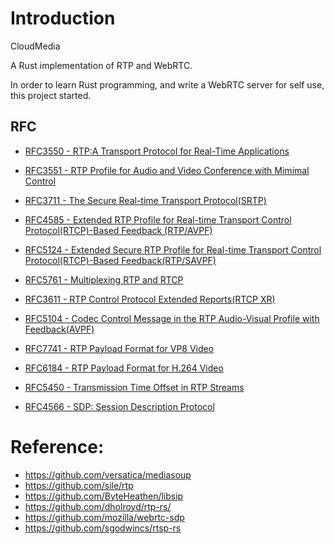 # Introduction
CloudMedia 

A Rust implementation of RTP and WebRTC.

In order to learn Rust programming, and write a WebRTC server for self use, this project started.

 

RFC
---

- [RFC3550 - RTP:A Transport Protocol for Real-Time Applications](https://tools.ietf.org/html/rfc3550)

- [RFC3551 - RTP Profile for Audio and Video Conference with Mimimal Control](https://tools.ietf.org/html/rfc3551)

- [RFC3711 - The Secure Real-time Transport Protocol(SRTP)](https://tools.ietf.org/html/rfc3711)

- [RFC4585 - Extended RTP Profile for Real-time Transport Control Protocol(RTCP)-Based Feedback (RTP/AVPF)](https://tools.ietf.org/html/rfc4585)

- [RFC5124 - Extended Secure RTP Profile for Real-time Transport Control Protocol(RTCP)-Based Feedback(RTP/SAVPF)](https://tools.ietf.org/html/rfc5124)

- [RFC5761 - Multiplexing RTP and RTCP](https://tools.ietf.org/html/rfc5761)

- [RFC3611 - RTP Control Protocol Extended Reports(RTCP XR)](https://tools.ietf.org/html/rfc3611)

- [RFC5104 - Codec Control Message in the RTP Audio-Visual Profile with Feedback(AVPF)](https://tools.ietf.org/html/rfc5104)

- [RFC7741 - RTP Payload Format for VP8 Video](https://tools.ietf.org/html/rfc7741)

- [RFC6184 - RTP Payload Format for H.264 Video](https://tools.ietf.org/html/rfc6184)

- [RFC5450 - Transmission Time Offset in RTP Streams](https://tools.ietf.org/html/rfc5450)

- [RFC4566 - SDP: Session Description Protocol](https://tools.ietf.org/html/rfc4566)
# Reference:

- https://github.com/versatica/mediasoup
- https://github.com/sile/rtp
- https://github.com/ByteHeathen/libsip
- https://github.com/dholroyd/rtp-rs/
- https://github.com/mozilla/webrtc-sdp
- https://github.com/sgodwincs/rtsp-rs